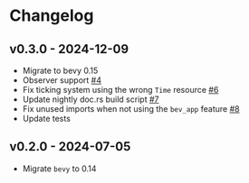 # Changelog

## v0.3.0 - 2024-12-09

- Migrate to bevy 0.15
- Observer support [#4](https://github.com/Multirious/bevy_time_runner/pull/4)
- Fix ticking system using the wrong `Time` resource [#6](https://github.com/Multirious/bevy_time_runner/pull/6)
- Update nightly doc.rs build script [#7](https://github.com/Multirious/bevy_time_runner/pull/7)
- Fix unused imports when not using the `bev_app` feature [#8](https://github.com/Multirious/bevy_time_runner/pull/8)
- Update tests

## v0.2.0 - 2024-07-05

- Migrate `bevy` to 0.14
